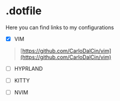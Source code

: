 # **.dotfile**
Here you can find links to my configurations


- [X] VIM
> [https://github.com/CarloDalCin/vim](https://github.com/CarloDalCin/vim)
- [ ] HYPRLAND
> []()
- [ ] KITTY
> []()
- [ ] NVIM
> []()

